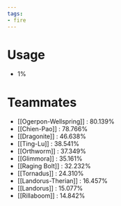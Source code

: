 ```yaml
---
tags:
- fire
---
```

# Usage
- 1%
# Teammates
- [[Ogerpon-Wellspring]] : 80.139%
- [[Chien-Pao]] : 78.766%
- [[Dragonite]] : 46.638%
- [[Ting-Lu]] : 38.541%
- [[Orthworm]] : 37.349%
- [[Glimmora]] : 35.161%
- [[Raging Bolt]] : 32.232%
- [[Tornadus]] : 24.310%
- [[Landorus-Therian]] : 16.457%
- [[Landorus]] : 15.077%
- [[Rillaboom]] : 14.842%